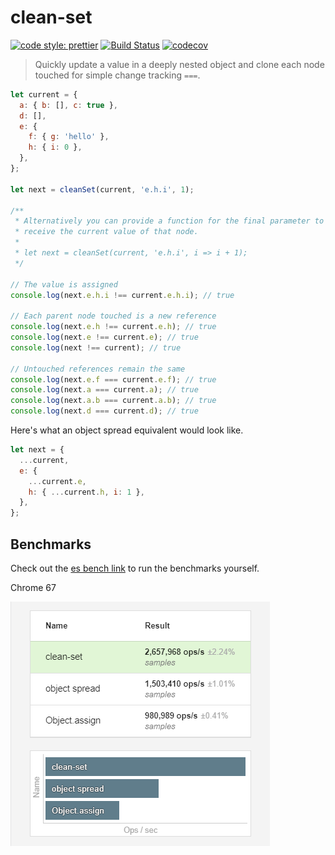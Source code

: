 # clean-set

[![code style: prettier](https://img.shields.io/badge/code_style-prettier-ff69b4.svg?style=flat-square)](https://github.com/prettier/prettier)
[![Build Status](https://travis-ci.org/fwilkerson/clean-set.svg?branch=master)](https://travis-ci.org/fwilkerson/clean-set)
[![codecov](https://codecov.io/gh/fwilkerson/clean-set/branch/master/graph/badge.svg)](https://codecov.io/gh/fwilkerson/clean-set)

> Quickly update a value in a deeply nested object and clone each node touched for simple change tracking `===`.

```javascript
let current = {
  a: { b: [], c: true },
  d: [],
  e: {
    f: { g: 'hello' },
    h: { i: 0 },
  },
};

let next = cleanSet(current, 'e.h.i', 1);

/**
 * Alternatively you can provide a function for the final parameter to
 * receive the current value of that node.
 *
 * let next = cleanSet(current, 'e.h.i', i => i + 1);
 */

// The value is assigned
console.log(next.e.h.i !== current.e.h.i); // true

// Each parent node touched is a new reference
console.log(next.e.h !== current.e.h); // true
console.log(next.e !== current.e); // true
console.log(next !== current); // true

// Untouched references remain the same
console.log(next.e.f === current.e.f); // true
console.log(next.a === current.a); // true
console.log(next.a.b === current.a.b); // true
console.log(next.d === current.d); // true
```

Here's what an object spread equivalent would look like.

```javascript
let next = {
  ...current,
  e: {
    ...current.e,
    h: { ...current.h, i: 1 },
  },
};
```

## Benchmarks

Check out the [es bench link](https://esbench.com/bench/5b16f1cbf2949800a0f61cf2) to run the benchmarks yourself.

Chrome 67

<img src="./assets/chrome_67.png">
